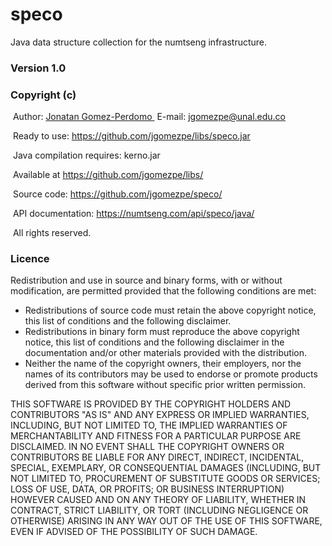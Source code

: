 # speco
Java data structure collection for the numtseng infrastructure.
<h3>Version 1.0</h3>
<h3>Copyright (c)</h3>
&nbsp;Author: <A HREF="https://disi.unal.edu.co/~jgomezpe/"> Jonatan Gomez-Perdomo </A>
&nbsp;E-mail: <A HREF="mailto:jgomezpe@unal.edu.co">jgomezpe@unal.edu.co</A>

&nbsp;Ready to use: <A HREF="https://github.com/jgomezpe/libs/speco.jar">https://github.com/jgomezpe/libs/speco.jar</A>

&nbsp;Java compilation requires: kerno.jar

&nbsp;Available at <A HREF="https://github.com/jgomezpe/libs/">https://github.com/jgomezpe/libs/</A>

&nbsp;Source code: <A HREF="https://github.com/jgomezpe/speco/">https://github.com/jgomezpe/speco/</A>

&nbsp;API documentation: <A HREF="https://numtseng.com/api/speco/java/">https://numtseng.com/api/speco/java/</A>

&nbsp;All rights reserved.

<h3>Licence</h3>
Redistribution and use in source and binary forms, with or without modification, are permitted provided that the following conditions are met:

<ul>
    <li> Redistributions of source code must retain the above copyright notice,
            this list of conditions and the following disclaimer.</li>
    <li> Redistributions in binary form must reproduce the above copyright notice,
            this list of conditions and the following disclaimer in the documentation
            and/or other materials provided with the distribution.</li>
    <li> Neither the name of the copyright owners, their employers, nor the
            names of its contributors may be used to endorse or promote products
            derived from this software without specific prior written permission.</li>
</ul>

THIS SOFTWARE IS PROVIDED BY THE COPYRIGHT HOLDERS AND CONTRIBUTORS "AS IS"
        AND ANY EXPRESS OR IMPLIED WARRANTIES, INCLUDING, BUT NOT LIMITED TO, THE
        IMPLIED WARRANTIES OF MERCHANTABILITY AND FITNESS FOR A PARTICULAR PURPOSE ARE
        DISCLAIMED.  IN NO EVENT SHALL THE COPYRIGHT OWNERS OR CONTRIBUTORS BE
        LIABLE FOR ANY DIRECT, INDIRECT, INCIDENTAL, SPECIAL, EXEMPLARY, OR
        CONSEQUENTIAL DAMAGES (INCLUDING, BUT NOT LIMITED TO, PROCUREMENT OF
        SUBSTITUTE GOODS OR SERVICES; LOSS OF USE, DATA, OR PROFITS; OR BUSINESS INTERRUPTION)
        HOWEVER CAUSED AND ON ANY THEORY OF LIABILITY, WHETHER IN CONTRACT, STRICT LIABILITY,
        OR TORT (INCLUDING NEGLIGENCE OR OTHERWISE) ARISING IN ANY WAY OUT OF THE USE OF 
        THIS SOFTWARE, EVEN IF ADVISED OF THE POSSIBILITY OF SUCH DAMAGE.
